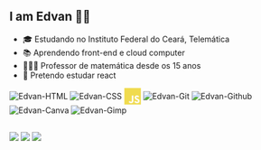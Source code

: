 ## I am Edvan 👋🏼


- 🎓 Estudando no Instituto Federal do Ceará, Telemática
- 📚 Aprendendo front-end e cloud computer
- 👨🏻‍🏫 Professor de matemática desde os 15 anos
- 🚀 Pretendo estudar react

<div>

  <img align= "center" alt="Edvan-HTML" height="30" wisth="40" src="https://cdn.jsdelivr.net/gh/devicons/devicon@latest/icons/html5/html5-original.svg" />
  <img align= "center" alt="Edvan-CSS" height="30" wisth="40" src="https://cdn.jsdelivr.net/gh/devicons/devicon@latest/icons/css3/css3-original.svg" />
  <img align= "center" alt="Edvan-JavaScript" height="30" wisth="40"
  src="https://raw.githubusercontent.com/devicons/devicon/master/icons/javascript/javascript-plain.svg" />
 <img align= "center" alt="Edvan-Git" height="30" wisth="40" src="https://cdn.jsdelivr.net/gh/devicons/devicon@latest/icons/git/git-original.svg" />
  <img align= "center" alt="Edvan-Github" height="30" wisth="40" src="https://cdn.jsdelivr.net/gh/devicons/devicon@latest/icons/github/github-original.svg" />
  <img align= "center" alt="Edvan-Canva" height="30" wisth="40" src="https://cdn.jsdelivr.net/gh/devicons/devicon@latest/icons/canva/canva-original.svg" />
  <img align= "center" alt="Edvan-Gimp" height="30" wisth="40" src="https://cdn.jsdelivr.net/gh/devicons/devicon@latest/icons/gimp/gimp-original.svg" />

##
<div>
  <a href= "https://www.linkedin.com/in/edvan-filho/" target="_blank"><img src="https://img.shields.io/badge/LinkedIn-0077B5?style=for-the-badge&logo=linkedin&logoColor=white" target="_blank" real="external" ></a>
  <a href="https://www.instagram.com/edvan__01?igsh=eXA2eDd5OWJqeWtm"> <img src="https://img.shields.io/badge/Instagram-E4405F?style=for-the-badge&logo=instagram&logoColor=white"></a>
  <a href="mailto:edvanprofissional01@gmail.com"> <img src="https://img.shields.io/badge/Gmail-D14836?style=for-the-badge&logo=gmail&logoColor=white"></a>
  
</div>
